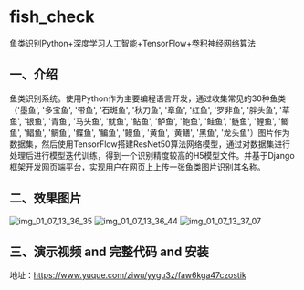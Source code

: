 # fish_check
鱼类识别Python+深度学习人工智能+TensorFlow+卷积神经网络算法

## 一、介绍
鱼类识别系统。使用Python作为主要编程语言开发，通过收集常见的30种鱼类（'墨鱼', '多宝鱼', '带鱼', '石斑鱼', '秋刀鱼', '章鱼', '红鱼', '罗非鱼', '胖头鱼', '草鱼', '银鱼', '青鱼', '马头鱼', '鱿鱼', '鲇鱼', '鲈鱼', '鲍鱼', '鲑鱼', '鲢鱼', '鲤鱼', '鲫鱼', '鲳鱼', '鲷鱼', '鲽鱼', '鳊鱼', '鳗鱼', '黄鱼', '黄鳝', '黑鱼', '龙头鱼'）图片作为数据集，然后使用TensorFlow搭建ResNet50算法网络模型，通过对数据集进行处理后进行模型迭代训练，得到一个识别精度较高的H5模型文件。并基于Django框架开发网页端平台，实现用户在网页上上传一张鱼类图片识别其名称。

## 二、效果图片
![img_01_07_13_36_35](https://github.com/ziwupython/fish_check/assets/133186350/7b1fd866-b0dc-46dd-9434-6f6044c75a98)
![img_01_07_13_36_44](https://github.com/ziwupython/fish_check/assets/133186350/cf561ef3-4453-47bd-8dca-4f08453e7c5f)
![img_01_07_13_37_07](https://github.com/ziwupython/fish_check/assets/133186350/e56581f3-1940-4bc0-a18c-5b3504471993)

## 三、演示视频 and 完整代码 and 安装
地址：https://www.yuque.com/ziwu/yygu3z/faw6kga47czostik
